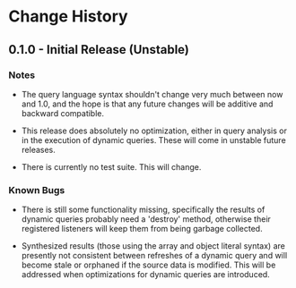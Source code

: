 # Change History

## 0.1.0 - Initial Release (Unstable)

### Notes
* The query language syntax shouldn't change very much between now and 1.0, and the hope is that any future changes will be additive and backward compatible.

* This release does absolutely no optimization, either in query analysis or in the execution of dynamic queries.  These will come in unstable future releases.

* There is currently no test suite.  This will change.

### Known Bugs
* There is still some functionality missing, specifically the results of dynamic queries probably need a 'destroy' method, otherwise their registered listeners will keep them from being garbage collected.

* Synthesized results (those using the array and object literal syntax) are presently not consistent between refreshes of a dynamic query and will become stale or orphaned if the source data is modified.  This will be addressed when optimizations for dynamic queries are introduced.
